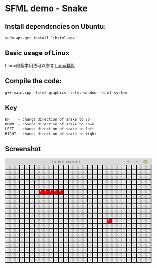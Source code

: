 # SFML demo - Snake

## Install dependencies on Ubuntu:
```
sudo apt-get install libsfml-dev
```


## Basic usage of Linux
Linux的基本用法可以参考 [Linux教程](../../../6_tools/linux/README.md)


## Compile the code:
```
g++ main.cpp -lsfml-graphics -lsfml-window -lsfml-system
```


## Key
```
UP    - change direction of snake to up
DOWN  - change direction of snake to down
LEFT  - change direction of snake to left
RIGHT - change direction of snake to right
```


## Screenshot
![screen-shot](images/screen_shot.png)
